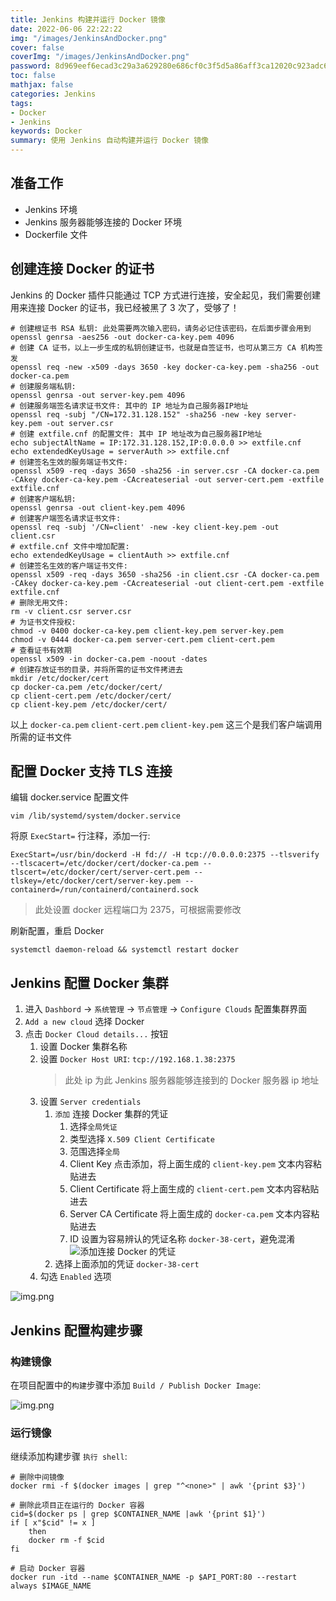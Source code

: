 ```yaml
---
title: Jenkins 构建并运行 Docker 镜像
date: 2022-06-06 22:22:22
img: "/images/JenkinsAndDocker.png"
cover: false
coverImg: "/images/JenkinsAndDocker.png"
password: 8d969eef6ecad3c29a3a629280e686cf0c3f5d5a86aff3ca12020c923adc6c92
toc: false
mathjax: false
categories: Jenkins
tags:
- Docker
- Jenkins
keywords: Docker
summary: 使用 Jenkins 自动构建并运行 Docker 镜像
---
```


## 准备工作

- Jenkins 环境
- Jenkins 服务器能够连接的 Docker 环境
- Dockerfile 文件

## 创建连接 Docker 的证书

Jenkins 的 Docker 插件只能通过 TCP 方式进行连接，安全起见，我们需要创建用来连接 Docker 的证书，我已经被黑了 3 次了，受够了！

```shell
# 创建根证书 RSA 私钥: 此处需要两次输入密码，请务必记住该密码，在后面步骤会用到
openssl genrsa -aes256 -out docker-ca-key.pem 4096
# 创建 CA 证书，以上一步生成的私钥创建证书，也就是自签证书，也可从第三方 CA 机构签发
openssl req -new -x509 -days 3650 -key docker-ca-key.pem -sha256 -out docker-ca.pem
# 创建服务端私钥:
openssl genrsa -out server-key.pem 4096
# 创建服务端签名请求证书文件: 其中的 IP 地址为自己服务器IP地址
openssl req -subj "/CN=172.31.128.152" -sha256 -new -key server-key.pem -out server.csr
# 创建 extfile.cnf 的配置文件: 其中 IP 地址改为自己服务器IP地址
echo subjectAltName = IP:172.31.128.152,IP:0.0.0.0 >> extfile.cnf
echo extendedKeyUsage = serverAuth >> extfile.cnf
# 创建签名生效的服务端证书文件:
openssl x509 -req -days 3650 -sha256 -in server.csr -CA docker-ca.pem -CAkey docker-ca-key.pem -CAcreateserial -out server-cert.pem -extfile extfile.cnf
# 创建客户端私钥:
openssl genrsa -out client-key.pem 4096
# 创建客户端签名请求证书文件:
openssl req -subj '/CN=client' -new -key client-key.pem -out client.csr
# extfile.cnf 文件中增加配置:
echo extendedKeyUsage = clientAuth >> extfile.cnf
# 创建签名生效的客户端证书文件:
openssl x509 -req -days 3650 -sha256 -in client.csr -CA docker-ca.pem -CAkey docker-ca-key.pem -CAcreateserial -out client-cert.pem -extfile extfile.cnf
# 删除无用文件:
rm -v client.csr server.csr
# 为证书文件授权:
chmod -v 0400 docker-ca-key.pem client-key.pem server-key.pem
chmod -v 0444 docker-ca.pem server-cert.pem client-cert.pem
# 查看证书有效期
openssl x509 -in docker-ca.pem -noout -dates
# 创建存放证书的目录，并将所需的证书文件拷进去
mkdir /etc/docker/cert
cp docker-ca.pem /etc/docker/cert/
cp client-cert.pem /etc/docker/cert/
cp client-key.pem /etc/docker/cert/
```

以上 `docker-ca.pem` `client-cert.pem` `client-key.pem` 这三个是我们客户端调用所需的证书文件

## 配置 Docker 支持 TLS 连接

编辑 docker.service 配置文件

```shell
vim /lib/systemd/system/docker.service
```

将原 `ExecStart=` 行注释，添加一行:

```shell
ExecStart=/usr/bin/dockerd -H fd:// -H tcp://0.0.0.0:2375 --tlsverify --tlscacert=/etc/docker/cert/docker-ca.pem --tlscert=/etc/docker/cert/server-cert.pem --tlskey=/etc/docker/cert/server-key.pem --containerd=/run/containerd/containerd.sock
```

> 此处设置 docker 远程端口为 2375，可根据需要修改

刷新配置，重启 Docker

```shell
systemctl daemon-reload && systemctl restart docker
```

## Jenkins 配置 Docker 集群

1. 进入 `Dashbord` -> `系统管理` -> `节点管理` -> `Configure Clouds` 配置集群界面
2. `Add a new cloud` 选择 Docker
3. 点击 `Docker Cloud details...` 按钮
   1. 设置 Docker 集群名称
   2. 设置 `Docker Host URI`: `tcp://192.168.1.38:2375`
       > 此处 ip 为此 Jenkins 服务器能够连接到的 Docker 服务器 ip 地址
   3. 设置 `Server credentials`
      1. `添加` 连接 Docker 集群的凭证
         1. 选择`全局凭证`
         2. 类型选择 `X.509 Client Certificate`
         3. 范围选择`全局`
         4. Client Key 点击添加，将上面生成的 `client-key.pem` 文本内容粘贴进去
         5. Client Certificate 将上面生成的 `client-cert.pem` 文本内容粘贴进去
         6. Server CA Certificate 将上面生成的 `docker-ca.pem` 文本内容粘贴进去
         7. ID 设置为容易辨认的凭证名称 `docker-38-cert`，避免混淆
             ![添加连接 Docker 的凭证](/images/JenkinsDockerCredential.png)
      2. 选择上面添加的凭证 `docker-38-cert`
   4. 勾选 `Enabled` 选项

![img.png](/images/JenkinsDockerConfig.png)

## Jenkins 配置构建步骤

### 构建镜像

在项目配置中的`构建`步骤中添加 `Build / Publish Docker Image`:

![img.png](/images/BuildPublishDockerImage.png)

### 运行镜像

继续添加构建步骤 `执行 shell`:

```shell
# 删除中间镜像
docker rmi -f $(docker images | grep "^<none>" | awk '{print $3}')

# 删除此项目正在运行的 Docker 容器
cid=$(docker ps | grep $CONTAINER_NAME |awk '{print $1}')
if [ x"$cid" != x ]
    then
    docker rm -f $cid
fi

# 启动 Docker 容器
docker run -itd --name $CONTAINER_NAME -p $API_PORT:80 --restart always $IMAGE_NAME
```

[//]: # (srw-rw----  1 root  docker    0 May 13 23:22 docker.sock)